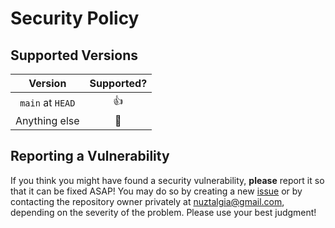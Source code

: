 # Security Policy

## Supported Versions

| Version          | Supported?    |
| :--------------: | :-----------: |
| `main` at `HEAD` | :thumbsup:    |
| Anything else    | :see_no_evil: |

## Reporting a Vulnerability

If you think you might have found a security vulnerability, **please**
report it so that it can be fixed ASAP! You may do so by creating a new
[issue](https://github.com/nuztalgia/qibot/issues/new?assignees=&labels=&template=bug-report.md&title=)
or by contacting the repository owner privately at nuztalgia@gmail.com,
depending on the severity of the problem. Please use your best judgment!
